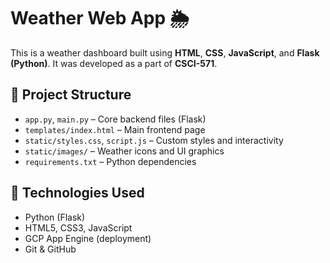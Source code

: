 # Weather Web App 🌦️

This is a weather dashboard built using **HTML**, **CSS**, **JavaScript**, and **Flask (Python)**. It was developed as a part of **CSCI-571**.

## 📁 Project Structure

- `app.py`, `main.py` – Core backend files (Flask)
- `templates/index.html` – Main frontend page
- `static/styles.css`, `script.js` – Custom styles and interactivity
- `static/images/` – Weather icons and UI graphics
- `requirements.txt` – Python dependencies

## 🔧 Technologies Used

- Python (Flask)
- HTML5, CSS3, JavaScript
- GCP App Engine (deployment)
- Git & GitHub

